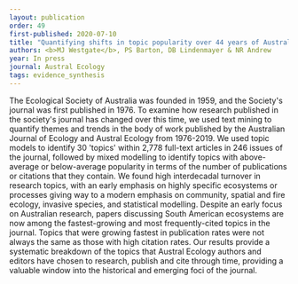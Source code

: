 ```yaml
---
layout: publication
order: 49
first-published: 2020-07-10
title: "Quantifying shifts in topic popularity over 44 years of Austral Ecology."
authors: <b>MJ Westgate</b>, PS Barton, DB Lindenmayer & NR Andrew
year: In press
journal: Austral Ecology
tags: evidence_synthesis
---
```

The Ecological Society of Australia was founded in 1959, and the Society's journal was first published in 1976. To examine how research published in the society's journal has changed over this time, we used text mining to quantify themes and trends in the body of work published by the Australian Journal of Ecology and Austral Ecology from 1976-2019. We used topic models to identify 30 'topics' within 2,778 full-text articles in 246 issues of the journal, followed by mixed modelling to identify topics with above-average or below-average popularity in terms of the number of publications or citations that they contain. We found high interdecadal turnover in research topics, with an early emphasis on highly specific ecosystems or processes giving way to a modern emphasis on community, spatial and fire ecology, invasive species, and statistical modelling. Despite an early focus on Australian research, papers discussing South American ecosystems are now among the fastest-growing and most frequently-cited topics in the journal. Topics that were growing fastest in publication rates were not always the same as those with high citation rates. Our results provide a systematic breakdown of the topics that Austral Ecology authors and editors have chosen to research, publish and cite through time, providing a valuable window into the historical and emerging foci of the journal.